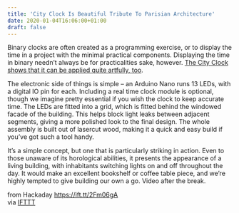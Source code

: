 ```yaml
---
title: 'City Clock Is Beautiful Tribute To Parisian Architecture'
date: 2020-01-04T16:06:00+01:00
draft: false
---
```


Binary clocks are often created as a programming exercise, or to display the time in a project with the minimal practical components. Displaying the time in binary needn’t always be for practicalities sake, however. [The City Clock shows that it can be applied quite artfully, too](https://www.instructables.com/id/The-Binary-Clock-the-City-Clock/).

The electronic side of things is simple – an Arduino Nano runs 13 LEDs, with a digital IO pin for each. Including a real time clock module is optional, though we imagine pretty essential if you wish the clock to keep accurate time. The LEDs are fitted into a grid, which is fitted behind the windowed facade of the building. This helps block light leaks between adjacent segments, giving a more polished look to the final design. The whole assembly is built out of lasercut wood, making it a quick and easy build if you’ve got such a tool handy.

It’s a simple concept, but one that is particularly striking in action. Even to those unaware of its horological abilities, it presents the appearance of a living building, with inhabitants switching lights on and off throughout the day. It would make an excellent bookshelf or coffee table piece, and we’re highly tempted to give building our own a go. Video after the break.

  
  
from Hackaday https://ift.tt/2Fm06gA  
via [IFTTT](https://ifttt.com/?ref=da&site=blogger)